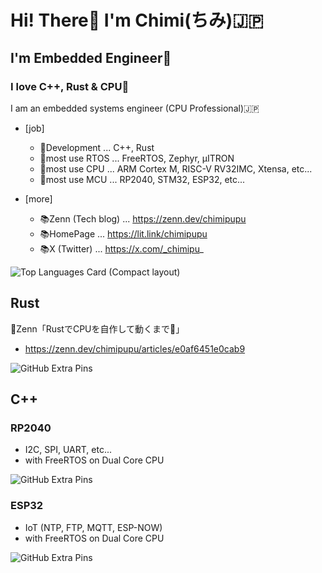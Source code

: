 # Hi! There🐶 I'm Chimi(ちみ)🇯🇵

## I'm Embedded Engineer🥳
### I love C++, Rust & CPU🤖

I am an embedded systems engineer (CPU Professional)🇯🇵

- [job]
  - 🤖Development ... C++, Rust
  - 🤖most use RTOS ... FreeRTOS, Zephyr, μITRON
  - 🤖most use CPU ... ARM Cortex M, RISC-V RV32IMC, Xtensa, etc...
  - 🤖most use MCU ... RP2040, STM32, ESP32, etc...

- [more]
  - 📚Zenn (Tech blog) ... https://zenn.dev/chimipupu
  - 📚HomePage ... https://lit.link/chimipupu
  - 📚X (Twitter) ... https://x.com/_chimipu_

![Top Languages Card (Compact layout)](https://github-readme-stats.vercel.app/api/top-langs/?username=Chimipupu&layout=compact)

## Rust
🔗Zenn「RustでCPUを自作して動くまで📝」
- https://zenn.dev/chimipupu/articles/e0af6451e0cab9

![GitHub Extra Pins](https://github-readme-stats.vercel.app/api/pin/?username=Chimipupu&repo=cc8r_zenn)

## C++
### RP2040
- I2C, SPI, UART, etc...
- with FreeRTOS on Dual Core CPU

![GitHub Extra Pins](https://github-readme-stats.vercel.app/api/pin/?username=Chimipupu&repo=rp2040_dev)

### ESP32

- IoT (NTP, FTP, MQTT, ESP-NOW)
- with FreeRTOS on Dual Core CPU

![GitHub Extra Pins](https://github-readme-stats.vercel.app/api/pin/?username=Chimipupu&repo=esp32_dev)